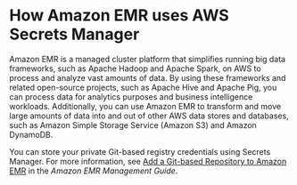 # How Amazon EMR uses AWS Secrets Manager<a name="integrating-emr"></a>

Amazon EMR is a managed cluster platform that simplifies running big data frameworks, such as Apache Hadoop and Apache Spark, on AWS to process and analyze vast amounts of data\. By using these frameworks and related open\-source projects, such as Apache Hive and Apache Pig, you can process data for analytics purposes and business intelligence workloads\. Additionally, you can use Amazon EMR to transform and move large amounts of data into and out of other AWS data stores and databases, such as Amazon Simple Storage Service \(Amazon S3\) and Amazon DynamoDB\. 

You can store your private Git\-based registry credentials using Secrets Manager\. For more information, see [Add a Git\-based Repository to Amazon EMR](https://docs.aws.amazon.com/emr/latest/ManagementGuide/emr-git-repo-add.html) in the *Amazon EMR Management Guide*\.